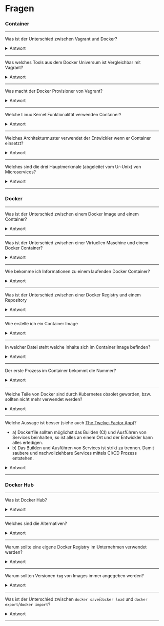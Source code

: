 Fragen
======

### Container
***

Was ist der Unterschied zwischen Vagrant und Docker?
<details><summary>Antwort</summary>
 	Vagrant ist für IaaS (Virtuelle Maschinen) und Docker für PaaS bzw. CaaS (Container)
</p></details>

---

Was welches Tools aus dem Docker Universum ist Vergleichbar mit Vagrant?
<details><summary>Antwort</summary>
 	docker machine
</p></details>

---

Was macht der Docker Provisioner von Vagrant?
<details><summary>Antwort</summary>  
	 	Installiert Docker in einer VM
</p></details>

---

Welche Linux Kernel Funktionalität verwenden Container?
<details><summary>Antwort</summary>  
        Linux Namespaces, siehe auch [The Missing Introduction To Containerization](https://medium.com/faun/the-missing-introduction-to-containerization-de1fbb73efc5)
</p></details>

---

Welches Architekturmuster verwendet der Entwickler wenn er Container einsetzt?
<details><summary>Antwort</summary>  
        Microservices
</p></details>

---

Welches sind die drei Hauptmerkmale (abgeleitet vom Ur-Unix) von Microservices?
<details><summary>Antwort</summary>  
        Ein Programm soll nur eine Aufgabe erledigen, und das soll es gut machen. Programme sollen zusammenarbeiten können. Nutze eine universelle Schnittstelle. In UNIX sind das Textströme. Bei Microservices das Internet (REST).
</p></details>

---

### Docker
***

Was ist der Unterschied zwischen einem Docker Image und einem Container?
<details><summary>Antwort</summary>
	 	Image = gebuildet und readonly, Container Image + aktuelle Änderungen im Filesystem
</p></details>

---

Was ist der Unterschied zwischen einer Virtuellen Maschine und einem Docker Container?
<details><summary>Antwort</summary>
	 	VM hat Betriebssystem mit am laufen, Docker nur die eigenen Prozesse
</p></details>
	
---

Wie bekomme ich Informationen zu einem laufenden Docker Container?
<details><summary>Antwort</summary>
	 	docker logs, docker inspect
</p></details>

---

Was ist der Unterschied zwischen einer Docker Registry und einem Repository
<details><summary>Antwort</summary>
        In der Docker Registry werden die Container Images gespeichert. Ein Repository speichert pro Container Image verschiedene Versionen von Images.
</p></details>

---

Wie erstelle ich ein Container Image
<details><summary>Antwort</summary>
    docker build 
</p></details>

---

In welcher Datei steht welche Inhalte sich im Container Image befinden?
<details><summary>Antwort</summary>
    Dockerfile 
</p></details>

---

Der erste Prozess im Container bekommt die Nummer?
<details><summary>Antwort</summary>
    1 
</p></details>

---

Welche Teile von Docker sind durch Kubernetes obsolet geworden, bzw. sollten nicht mehr verwendet werden?
<details><summary>Antwort</summary>
    Swarm, Compose, Network, Volumes
</p></details>

---

Welche Aussage ist besser (siehe auch [The Twelve-Factor App](https://12factor.net/))?
* a) Dockerfile sollten möglichst das Builden (CI) und Ausführen von Services beinhalten, so ist alles an einem Ort und der Entwickler kann alles erledigen.
* b) Das Builden und Ausführen von Services ist strikt zu trennen. Damit saubere und nachvollziehbare Services mittels CI/CD Prozess entstehen. 
<details><summary>Antwort</summary>
    b)
</p></details>

---

### Docker Hub
***

Was ist Docker Hub?
<details><summary>Antwort</summary>
        Ein Container Registry, wo Container Image gespeichert werden. Docker Hub wird durch die Firma Docker zur Verfügung gestellt wird.
</p></details>

---

Welches sind die Alternativen?
<details><summary>Antwort</summary>
        Praktisch jeder Cloud Anbieter stellt eine Container Registry zur Verfügung. Auch die Anbieter für die Verwaltung von Build Artefakten (z.B. Sonatype Nexus) stellen Docker Registries zur Verfügung oder haben deren Funktionalität integriert. 
</p></details>

---

Warum sollte eine eigene Docker Registry im Unternehmen verwendet werden?
<details><summary>Antwort</summary>
        Sicherheit, bzw. das mögliche Fehlen davon. Es kann nicht Sichergestellt werden, dass alle Container Images auf Docker Hub sicher sind.
</p></details>

---

Warum sollten Versionen `tag` von Images immer angegeben werden?
<details><summary>Antwort</summary>
	 	Ansonsten wird `latest` verwendet und so nicht sicher welche Version wirklich verwendet wird.
</p></details>

---

Was ist der Unterschied zwischen `docker save`/`docker load` und `docker export`/`docker import`?
<details><summary>Antwort</summary>
        save/load ist für Images, export/import für Container.
        So ist es möglich auch ohne Docker Registry Container Images auszutauschen, z.B. in einer Bank.
</p></details>

---
